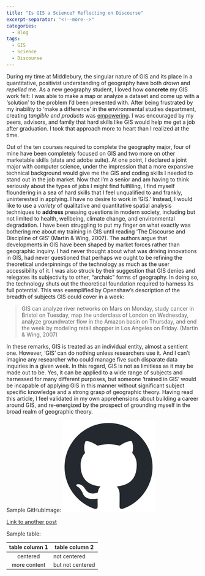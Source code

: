```yaml
---
title: "Is GIS a Science? Reflecting on Discourse"
excerpt-separator: "<!--more-->"
categories:
  - Blog
tags:
  - GIS
  - Science
  - Discourse
---
```

During my time at Middlebury, the singular nature of GIS and its place in a quantitative, positivist understanding of geography have both *drawn* and *repelled* me. As a new geography student, I loved how **concrete** my GIS work felt: I was able to make a map or analyze a dataset and come up with a ‘solution’ to the problem I’d been presented with. After being frustrated by my inability to ‘make a difference’ in the environmental studies department, creating _tangible end products_ was <u>empowering</u>. I was encouraged by my peers, advisors, and family that hard skills like GIS would help me get a job after graduation. I took that approach more to heart than I realized at the time. 

Out of the ten courses required to complete the geography major, four of mine have been completely focused on GIS and two more on other marketable skills (stata and adobe suite). At one point, I declared a joint major with computer science, under the impression that a more expansive technical background would give me the GIS and coding skills I needed to stand out in the job market. 
Now that I’m a senior and am having to think seriously about the types of jobs I might find fulfilling, I find myself floundering in a sea of hard skills that I feel unqualified to and frankly, uninterested in applying. I have no desire to work in ‘GIS.’ Instead, I would like to use a *variety* of qualitative and quantitative spatial analysis techniques to __address__ pressing questions in modern society, including but not limited to health, wellbeing, climate change, and environmental degradation. I have been struggling to put my finger on what exactly was bothering me about my training in GIS until reading ‘The Discourse and Discipline of GIS’ (Martin & Wing, 2007). The authors argue that developments in GIS have been shaped by market forces rather than geographic inquiry. I had never thought about what was driving innovations in GIS, had never questioned that perhaps we ought to be refining the theoretical underpinnings of the technology as much as the user accessibility of it. I was also struck by their suggestion that GIS denies and relegates its subjectivity to other, “archaic” forms of geography. In doing so, the technology shuts out the theoretical foundation required to harness its full potential. This was exemplified by Openshaw’s description of the breadth of subjects GIS could cover in a week:

> GIS can analyze river networks on Mars on Monday, study cancer in Bristol on Tuesday, map the underclass of London on Wednesday, analyze groundwater flow in the Amazon basin on Thursday, and end the week by modeling retail shopper in Los Angeles on Friday. (Martin & Wing, 2007)

In these remarks, GIS is treated as an individual entity, almost a sentient one. However, ‘GIS’ can do nothing unless researchers use it. And I can’t imagine any researcher who could manage five such disparate data inquiries in a given week. In this regard, GIS is not as limitless as it may be made out to be. Yes, it can be applied to a wide range of subjects and harnessed for many different purposes, but someone ‘trained in GIS’ would be incapable of applying GIS in this manner without significant subject specific knowledge and a strong grasp of geographic theory. Having read this article, I feel validated in my own apprehensions about building a career around GIS, and re-energized by the prospect of grounding myself in the broad realm of geographic theory. 

Sample GitHubImage: ![github logo](/assets/images/github-mark/github-mark.png)

[Link to another post][1]

[1]: https://github.com/

Sample table:

| table column 1 | table column 2 |
| :-----------: | -------------- |
| centered | not centered |
| more content | but not centered |

